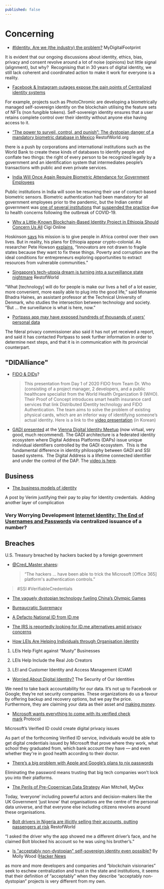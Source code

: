 ```yaml
---
published: false
---
```


# Concerning

* [#Identity. Are we (the industry) the problem?](https://www.mydigitalfootprint.com/2021/08/identity-are-we-industry-problem.html) MyDigitalFootprint

It is evident that our ongoing discussions about identity, ethics, bias, privacy and consent revolve around a lot of noise (opinions) but little signal (alignment), but why?  Recognising that in 30 years of digital identity, we still lack coherent and coordinated action to make it work for everyone is a reality.

* [Facebook & Instagram outages expose the pain points of Centralized identity systems](https://blockchainmagazine.net/facebook-instagram-outages-expose-the-pain-points-of-centralized-identity-systems/)

For example, projects such as PhotoChromic are developing a biometrically managed self-sovereign identity on the blockchain utilising the feature sets of NFTs (non fungible tokens). Self-sovereign identity ensures that a user retains complete control over their identity without anyone else having access to it.


* [“The power to surveil, control, and punish”: The dystopian danger of a mandatory biometric database in Mexico](https://restofworld.org/2021/the-dystopian-danger-of-a-mandatory-biometric-database-in-mexico/) RestofWorld.org

there is a push by corporations and international institutions such as the World Bank to create these kinds of databases to identify people and conflate two things: the right of every person to be recognized legally by a government and an identification system that intermediates people’s transactions with public and even private services.

* [India Will Once Again Require Biometric Attendance for Government Employees](https://findbiometrics.com/india-will-once-again-require-biometric-attendance-government-employees-110505/)

Public institutions in India will soon be resuming their use of contact-based biometric sensors. Biometric authentication had been mandatory for all government employees prior to the pandemic, but the Indian central government was [one of several institutions](https://findbiometrics.com/biometrics-news-hyderabad-punjab-join-governments-banning-fingerprint-based-biometrics-amid-fears-covid-19-030602/) that [suspended the practice](https://findbiometrics.com/authorities-in-pakistan-india-suspend-biometric-attendance-systems-over-covid-19-concerns-902281/) due to health concerns following the outbreak of COVID-19.
* [Why a Little-Known Blockchain-Based Identity Project in Ethiopia Should Concern Us All](https://www.cigionline.org/articles/why-a-little-known-blockchain-based-identity-project-in-ethiopia-should-concern-us-all/) Cigi Online

Hoskinson [says](https://iohk.io/en/blog/posts/2021/04/28/decentralized-identity-on-the-blockchain-is-the-key-to-iohks-vision-for-africa/) his mission is to give people in Africa control over their own lives. But in reality, his plans for Ethiopia appear crypto-colonial. As researcher Pete Howson [explains](https://www.coindesk.com/markets/2021/07/14/the-headache-of-crypto-colonialism/), “Innovators are not drawn to fragile states because they want to fix these things. Poverty and corruption are the ideal conditions for entrepreneurs exploring opportunities to extract resources from vulnerable communities.”
* [Singapore’s tech-utopia dream is turning into a surveillance state nightmare](https://restofworld.org/2021/singapores-tech-utopia-dream-is-turning-into-a-surveillance-state-nightmare/) RestofWorld

“What [technology] will do for people is make our lives a hell of a lot easier, more convenient, more easily able to plug into the good life,” said Monamie Bhadra Haines, an assistant professor at the Technical University of Denmark, who studies the intersection between technology and society. “But … the surveillance is what is here, now.”

* [Portpass app may have exposed hundreds of thousands of users' personal data](https://ca.news.yahoo.com/portpass-app-may-exposed-hundreds-172257702.html)

The fderal privacy commissioner also said it has not yet received a report, and said it has contacted Portpass to seek further information in order to determine next steps, and that it is in communication with its provincial counterpart.

## "DIDAlliance"

* [FIDO & DIDs](https://fidoalliance.org/2020-fido-hackathon-in-korea-introducing-the-top-5-winners/)?
  > This presentation from Day 1 of 2020 FIDO from Team Dr. Who (consisting of a project manager, 2 developers, and a public healthcare specialist from the World Health Organization 9 (WHO). Their Proof of Concept introduces smart health insurance card services that link Distributed IDentity technology and FIDO Authentication. The team aims to solve the problem of existing physical cards, which are an inferior way of identifying someone’s actual identity.
Here is a link to the [video presentation](https://www.youtube.com/watch?v=Zj44RIwgidY&feature=youtu.be) (in Korean)
* [GADI presented](https://www.thedinglegroup.com/blog/2020/12/15/gadi-and-the-did-alliance) at the [Vienna Digital Identity Meetup](https://www.meetup.com/Vienna-Digital-Identity-Meetup/) (now virtual, very good, much recommend). The GADI architecture is a federated identity ecosystem where Digital Address Platforms (DAPs) issue unique individual identifiers controlled by the GADI ecosystem.  This is the fundamental difference in identity philosophy between GADI and SSI based systems.  The Digital Address is a lifetime connected identifier and under the control of the DAP. The [video is here](https://vimeo.com/491079655).

## Business
* [The business models of identity](https://blog.verim.id/the-business-models-of-identity-bb3336773727)

A post by Verim justifying their pay to play for Identity credentials.  Adding another layer of complication
### Very Worrying Development [Internet Identity: The End of Usernames and Passwords](https://medium.com/dfinity/internet-identity-the-end-of-usernames-and-passwords-ff45e4861bf7) via centralized issuance of a number?

## Breaches 
U.S. Treasury breached by hackers backed by a foreign government

* [@Cred_Master shares](https://news.trust.org/item/20201213175137-8vsfr/):
  > “The hackers ... have been able to trick the Microsoft [Office 365] platform's authentication controls.”
> 
> #SSI #VerifiableCredentials

* [The vaguely dystopian technology fueling China’s Olympic Games](https://restofworld.org/2022/the-technology-fueling-beijing-olympic-games/)

* [Bureaucratic Supremacy](https://www.moxytongue.com/2022/02/bureaucratic-supremacy.html)

* [A Defacto National ID from ID.me](https://www.windley.com/archives/2022/02/a_defacto_national_id_from_idme.shtml)

* [The IRS is reportedly looking for ID.me alternatives amid privacy concerns](https://www.theverge.com/2022/1/29/22907853/irs-idme-facial-recognition-alternatives-privacy-concerns)

* [How LEIs Are Helping Individuals through Organisation Identity](https://www.ubisecure.com/legal-entity-identifier-lei/helping-individuals-through-organisation-identity/)

1. LEIs Help Fight against “Musty” Businesses

2. LEIs Help Include the Real Job Creators

3. LEI and Customer Identity and Access Management (CIAM)


* [Worried About Digital Identity?](https://www.continuumloop.com/worried-about-digital-identity/) The Security of Our Identities

We need to take back accountability for our data. It’s not up to Facebook or Google; they’re not security companies. These organizations do us a favour by offering backup and recovery options, but we pay the price. Furthermore, they are claiming your data as their asset and [making money](https://www.privacytrust.com/blog/how-facebook-makes-money-from-personal-data.html).

* [Microsoft wants everything to come with its verified check mark](https://www.protocol.com/bulletins/microsoft-verified-id-digital-privacy) Protocol

Microsoft’s Verified ID could create digital privacy issues

As part of the forthcoming Verified ID service, individuals would be able to get digital credentials issued by Microsoft that prove where they work, what school they graduated from, which bank account they have — and even whether they're in good health according to their doctor.

* [There’s a big problem with Apple and Google’s plans to nix passwords](https://www.fastcompany.com/90755838/theres-a-big-problem-with-apple-and-googles-plans-to-nix-passwords)

Eliminating the password means trusting that big tech companies won’t lock you into their platforms.

* [The Perils of Pre-Copernican Data Strategy](https://medium.com/mydex/the-perils-of-pre-copernican-data-strategy-974827845585) Alan Mitchell, MyDex

Today, ‘everyone’ including powerful actors and decision-makers like the UK Government ‘just know’ that organisations are the centre of the personal data universe, and that everyone else including citizens revolves around these organisations.

* [Bolt drivers in Nigeria are illicitly selling their accounts, putting passengers at risk](https://restofworld.org/2022/bolt-drivers-in-nigeria-are-illicitly-selling-their-accounts-putting-passengers-at-risk/) RestofWorld

“I asked the driver why the app showed me a different driver’s face, and he claimed Bolt blocked his account so he was using his brother’s.”

* [Is "acceptably non-dystopian" self-sovereign identity even possible?](https://blog.mollywhite.net/is-acceptably-non-dystopian-self-sovereign-identity-even-possible/) By Molly Wood ([Hacker News](https://news.ycombinator.com/item?id=31701601)

as more and more developers and companies and “blockchain visionaries” seek to eschew centralization and trust in the state and institutions, it seems that their definition of “acceptably” when they describe “acceptably non-dystopian” projects is very different from my own.
